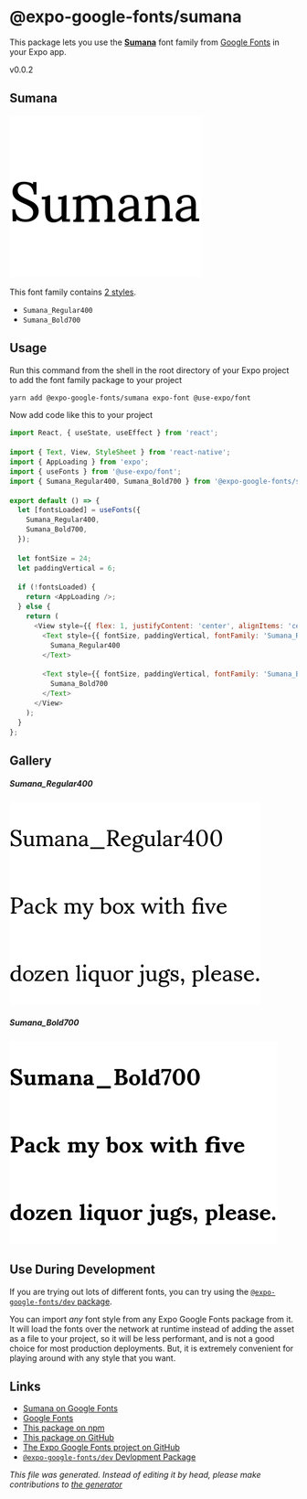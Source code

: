 # @expo-google-fonts/sumana

This package lets you use the [**Sumana**](https://fonts.google.com/specimen/Sumana) font family from [Google Fonts](https://fonts.google.com/) in your Expo app.

v0.0.2

## Sumana

![Sumana](./font-family.png)

This font family contains [2 styles](#gallery).

- `Sumana_Regular400`
- `Sumana_Bold700`

## Usage

Run this command from the shell in the root directory of your Expo project to add the font family package to your project
```sh
yarn add @expo-google-fonts/sumana expo-font @use-expo/font
```

Now add code like this to your project
```js
import React, { useState, useEffect } from 'react';

import { Text, View, StyleSheet } from 'react-native';
import { AppLoading } from 'expo';
import { useFonts } from '@use-expo/font';
import { Sumana_Regular400, Sumana_Bold700 } from '@expo-google-fonts/sumana';

export default () => {
  let [fontsLoaded] = useFonts({
    Sumana_Regular400,
    Sumana_Bold700,
  });

  let fontSize = 24;
  let paddingVertical = 6;

  if (!fontsLoaded) {
    return <AppLoading />;
  } else {
    return (
      <View style={{ flex: 1, justifyContent: 'center', alignItems: 'center' }}>
        <Text style={{ fontSize, paddingVertical, fontFamily: 'Sumana_Regular400' }}>
          Sumana_Regular400
        </Text>

        <Text style={{ fontSize, paddingVertical, fontFamily: 'Sumana_Bold700' }}>
          Sumana_Bold700
        </Text>
      </View>
    );
  }
};

```

## Gallery

##### Sumana_Regular400
![Sumana_Regular400](./9fc4eb110fb834ab65fd4f7af149d8ca3402dde810677f1f6dc84f2b08194c7c.ttf.png)

##### Sumana_Bold700
![Sumana_Bold700](./b035af08a910c59c4baf4941cca6a95cdea0a5c22c5d2615f77267f808f82c28.ttf.png)


## Use During Development

If you are trying out lots of different fonts, you can try using the [`@expo-google-fonts/dev` package](https://www.npmjs.com/package/@expo-google-fonts/dev).

You can import *any* font style from any Expo Google Fonts package from it. It will load the fonts
over the network at runtime instead of adding the asset as a file to your project, so it will be 
less performant, and is not a good choice for most production deployments. But, it is extremely convenient
for playing around with any style that you want.

## Links

- [Sumana on Google Fonts](https://fonts.google.com/specimen/Sumana)
- [Google Fonts](https://fonts.google.com/)
- [This package on npm](https://www.npmjs.com/package/@expo-google-fonts/sumana)
- [This package on GitHub](https://github.com/expo/google-fonts/tree/master/font-packages/sumana)
- [The Expo Google Fonts project on GitHub](https://github.com/expo/google-fonts)
- [`@expo-google-fonts/dev` Devlopment Package](https://github.com/expo/google-fonts/tree/master/font-packages/dev)


*This file was generated. Instead of editing it by head, please make contributions to [the generator](https://github.com/expo/google-fonts/tree/master/packages/generator)*

